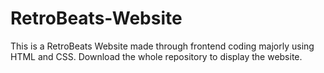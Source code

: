 # RetroBeats-Website
This is a RetroBeats Website made through frontend coding majorly using HTML and CSS.
Download the whole repository to display the website.
